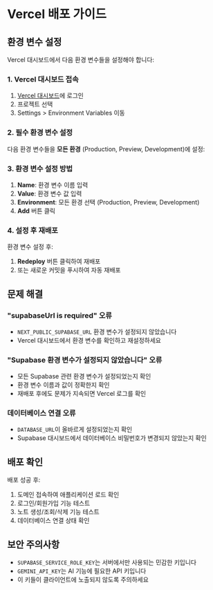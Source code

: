# Vercel 배포 가이드

## 환경 변수 설정

Vercel 대시보드에서 다음 환경 변수들을 설정해야 합니다:

### 1. Vercel 대시보드 접속
1. [Vercel 대시보드](https://vercel.com/dashboard)에 로그인
2. 프로젝트 선택
3. Settings > Environment Variables 이동

### 2. 필수 환경 변수 설정

다음 환경 변수들을 **모든 환경** (Production, Preview, Development)에 설정:


### 3. 환경 변수 설정 방법

1. **Name**: 환경 변수 이름 입력
2. **Value**: 환경 변수 값 입력
3. **Environment**: 모든 환경 선택 (Production, Preview, Development)
4. **Add** 버튼 클릭

### 4. 설정 후 재배포

환경 변수 설정 후:
1. **Redeploy** 버튼 클릭하여 재배포
2. 또는 새로운 커밋을 푸시하여 자동 재배포

## 문제 해결

### "supabaseUrl is required" 오류
- `NEXT_PUBLIC_SUPABASE_URL` 환경 변수가 설정되지 않았습니다
- Vercel 대시보드에서 환경 변수를 확인하고 재설정하세요

### "Supabase 환경 변수가 설정되지 않았습니다" 오류
- 모든 Supabase 관련 환경 변수가 설정되었는지 확인
- 환경 변수 이름과 값이 정확한지 확인
- 재배포 후에도 문제가 지속되면 Vercel 로그를 확인

### 데이터베이스 연결 오류
- `DATABASE_URL`이 올바르게 설정되었는지 확인
- Supabase 대시보드에서 데이터베이스 비밀번호가 변경되지 않았는지 확인

## 배포 확인

배포 성공 후:
1. 도메인 접속하여 애플리케이션 로드 확인
2. 로그인/회원가입 기능 테스트
3. 노트 생성/조회/삭제 기능 테스트
4. 데이터베이스 연결 상태 확인

## 보안 주의사항

- `SUPABASE_SERVICE_ROLE_KEY`는 서버에서만 사용되는 민감한 키입니다
- `GEMINI_API_KEY`는 AI 기능에 필요한 API 키입니다
- 이 키들이 클라이언트에 노출되지 않도록 주의하세요
